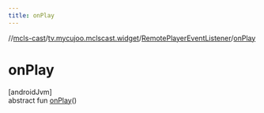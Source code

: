 ```yaml
---
title: onPlay
---
```

//[mcls-cast](../../../index.html)/[tv.mycujoo.mclscast.widget](../index.html)/[RemotePlayerEventListener](index.html)/[onPlay](on-play.html)



# onPlay



[androidJvm]\
abstract fun [onPlay](on-play.html)()




